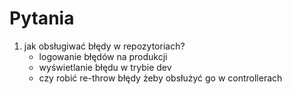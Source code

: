 # Pytania

1. jak obsługiwać błędy w repozytoriach?
    * logowanie błędów na produkcji
    * wyświetlanie błędu w trybie dev
    * czy robić re-throw błędy żeby obsłużyć go w controllerach
    
